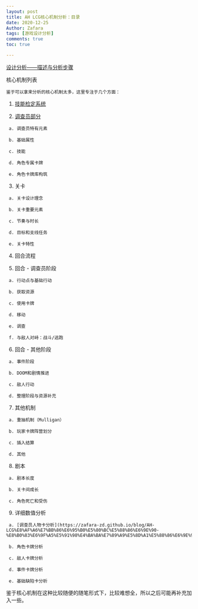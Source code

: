 ```yaml
---
layout: post
title: AH LCG核心机制分析：目录
date: 2020-12-25
Author: Zafara
tags: [游戏设计分析]
comments: true
toc: true

---
```


[设计分析——描述与分析步骤](https://zafara-zd.github.io/blog/AH-LCG%E8%AE%BE%E8%AE%A1%E5%88%86%E6%9E%90-%E6%8F%8F%E8%BF%B0%E4%B8%8E%E5%88%86%E6%9E%90%E6%AD%A5%E9%AA%A4/)

核心机制列表

    鉴于可以拿来分析的核心机制太多，这里专注于几个方面：

   1. [技能检定系统](https://zafara-zd.github.io/blog/AH-LCG%E6%A0%B8%E5%BF%83%E6%9C%BA%E5%88%B6%E5%88%86%E6%9E%90-%E6%8A%80%E8%83%BD%E6%A3%80%E5%AE%9A%E7%B3%BB%E7%BB%9F/>)

   2. [调查员部分](https://zafara-zd.github.io/blog/AH-LCG%E6%A0%B8%E5%BF%83%E6%9C%BA%E5%88%B6%E5%88%86%E6%9E%90-%E8%B0%83%E6%9F%A5%E5%91%98%E9%83%A8%E5%88%86/)

     a. 调查员特有元素

     b. 基础属性

     c. 技能

     d. 角色专属卡牌

     e. 角色卡牌库构筑

   3. 关卡

     a. 关卡设计理念

     b. 关卡重要元素

     c. 节奏与时长

     d. 目标和支线任务

     e. 关卡特性

   4. 回合流程

   5. 回合 - 调查员阶段

     a. 行动点与基础行动

     b. 获取资源

     c. 使用卡牌

     d. 移动

     e. 调查

     f. 与敌人对峙：战斗/逃跑

   6. 回合 - 其他阶段

     a. 事件阶段

     b. DOOM和剧情推进

     c. 敌人行动

     d. 整理阶段与资源补充

   7. 其他机制

     a. 重抽机制（Mulligan）

     b. 玩家卡牌阵营划分

     c. 插入结算

     d. 其他

   8. 剧本

     a. 剧本长度

     b. 关卡间成长

     c. 角色死亡和受伤

   9. 详细数值分析

     a. [调查员人物卡分析](https://zafara-zd.github.io/blog/AH-LCG%E8%AF%A6%E7%BB%86%E6%95%B0%E5%80%BC%E5%88%86%E6%9E%90-%E8%B0%83%E6%9F%A5%E5%91%98%E4%BA%BA%E7%89%A9%E5%8D%A1%E5%88%86%E6%9E%90%E7%9B%AE%E5%BD%95)

     b. 角色卡牌分析

     c. 敌人卡牌分析

     d. 事件卡牌分析

     e. 基础缺陷卡分析

   鉴于核心机制在这种比较随便的随笔形式下，比较难想全，所以之后可能再补充加入一些。
